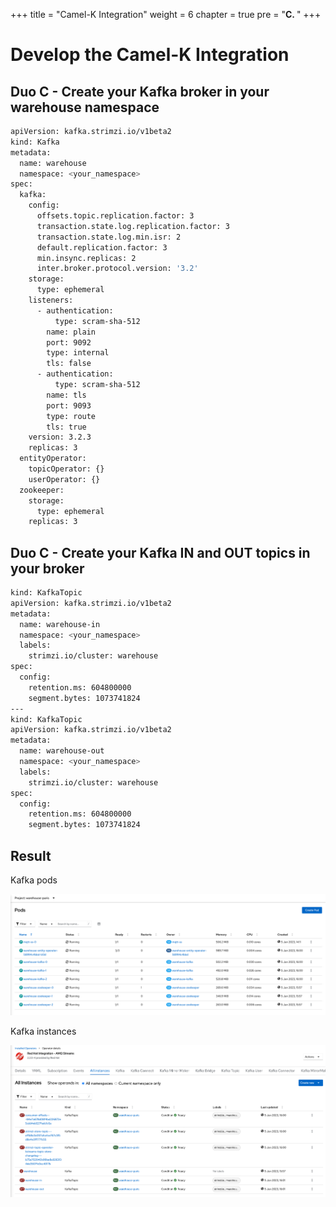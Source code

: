 +++
title = "Camel-K Integration"
weight = 6
chapter = true
pre = "<b>C. </b>"
+++



# Develop the Camel-K Integration

## Duo C - Create your Kafka broker in your warehouse namespace

```sh
apiVersion: kafka.strimzi.io/v1beta2
kind: Kafka
metadata:
  name: warehouse
  namespace: <your_namespace>
spec:
  kafka:
    config:
      offsets.topic.replication.factor: 3
      transaction.state.log.replication.factor: 3
      transaction.state.log.min.isr: 2
      default.replication.factor: 3
      min.insync.replicas: 2
      inter.broker.protocol.version: '3.2'
    storage:
      type: ephemeral
    listeners:
      - authentication:
          type: scram-sha-512
        name: plain
        port: 9092
        type: internal
        tls: false
      - authentication:
          type: scram-sha-512
        name: tls
        port: 9093
        type: route
        tls: true
    version: 3.2.3
    replicas: 3
  entityOperator:
    topicOperator: {}
    userOperator: {}
  zookeeper:
    storage:
      type: ephemeral
    replicas: 3
```

## Duo C - Create your Kafka IN and OUT topics in your broker

```sh
kind: KafkaTopic
apiVersion: kafka.strimzi.io/v1beta2
metadata:
  name: warehouse-in
  namespace: <your_namespace>
  labels:
    strimzi.io/cluster: warehouse
spec:
  config:
    retention.ms: 604800000
    segment.bytes: 1073741824
---
kind: KafkaTopic
apiVersion: kafka.strimzi.io/v1beta2
metadata:
  name: warehouse-out
  namespace: <your_namespace>
  labels:
    strimzi.io/cluster: warehouse
spec:
  config:
    retention.ms: 604800000
    segment.bytes: 1073741824
```

## Result

Kafka pods  

![KAFKA pods](/images/warehouse-kafka-pods.png)

Kafka instances  

![KAFKA instances](/images/warehouse-kafka-instances.png)